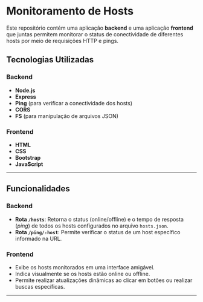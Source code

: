 # Monitoramento de Hosts

Este repositório contém uma aplicação **backend** e uma aplicação **frontend** que juntas permitem monitorar o status de conectividade de diferentes hosts por meio de requisições HTTP e pings.

## Tecnologias Utilizadas

### Backend
- **Node.js**
- **Express**
- **Ping** (para verificar a conectividade dos hosts)
- **CORS**
- **FS** (para manipulação de arquivos JSON)

### Frontend
- **HTML**
- **CSS**
- **Bootstrap**
- **JavaScript**

---

## Funcionalidades

### Backend
- **Rota `/hosts`**: Retorna o status (online/offline) e o tempo de resposta (*ping*) de todos os hosts configurados no arquivo `hosts.json`.
- **Rota `/ping/:host`**: Permite verificar o status de um host específico informado na URL.
### Frontend
- Exibe os hosts monitorados em uma interface amigável.
- Indica visualmente se os hosts estão online ou offline.
- Permite realizar atualizações dinâmicas ao clicar em botões ou realizar buscas específicas.

---
